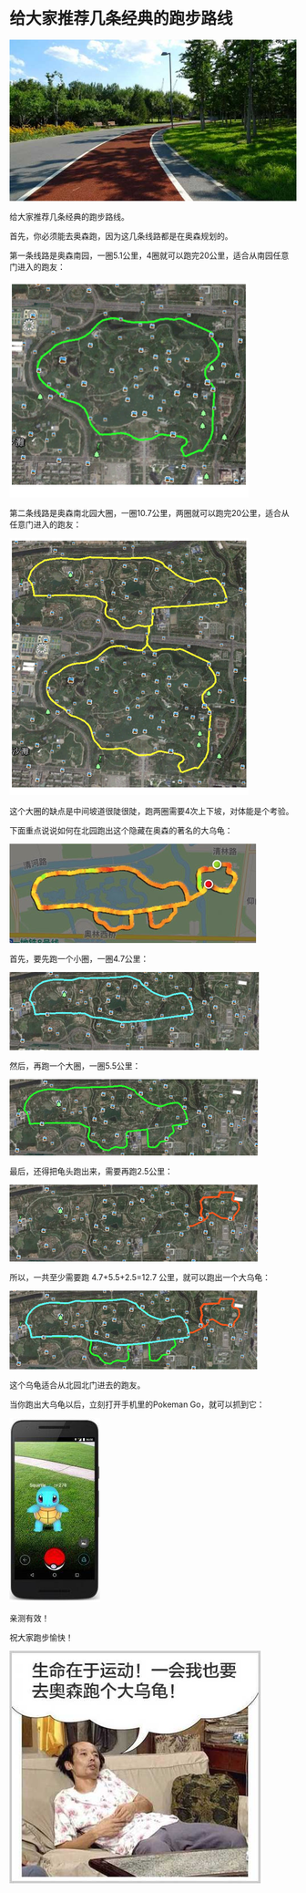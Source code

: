# 给大家推荐几条经典的跑步路线

![cover](running.jpg)

给大家推荐几条经典的跑步路线。

首先，你必须能去奥森跑，因为这几条线路都是在奥森规划的。

第一条线路是奥森南园，一圈5.1公里，4圈就可以跑完20公里，适合从南园任意门进入的跑友：

![route-1](route-1.png)

第二条线路是奥森南北园大圈，一圈10.7公里，两圈就可以跑完20公里，适合从任意门进入的跑友：

![route-2](route-2.png)

这个大圈的缺点是中间坡道很陡很陡，跑两圈需要4次上下坡，对体能是个考验。

下面重点说说如何在北园跑出这个隐藏在奥森的著名的大乌龟：

![route-3](route-3.png)

首先，要先跑一个小圈，一圈4.7公里：

![route-4](route-4.png)

然后，再跑一个大圈，一圈5.5公里：

![route-5](route-5.png)

最后，还得把龟头跑出来，需要再跑2.5公里：

![route-6](route-6.png)

所以，一共至少需要跑 4.7+5.5+2.5=12.7 公里，就可以跑出一个大乌龟：

![route-7](route-7.png)

这个乌龟适合从北园北门进去的跑友。

当你跑出大乌龟以后，立刻打开手机里的Pokeman Go，就可以抓到它：

![pokemon-go](pokemon-go.png)

亲测有效！

祝大家跑步愉快！

![gedaye](running-2.jpg)
